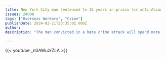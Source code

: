 ```yaml
---
title: New York City man sentenced to 15 years in prison for anti-Asian hate crime
issues: 24008
tags: ["Overseas Workers", "Crime"]
publishDate: 2024-02-21T23:35:02.000Z
author: 
description: "The man convicted in a hate crime attack will spend more than a decade behind bars. Wednesday&#39;s sentence came after he confessed to attacking a stranger on a Manhattan street because she is Asian."

---
```



{{< youtube _n0AWuzrZLA >}}